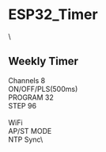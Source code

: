 # ESP32_Timer
\
## Weekly Timer
Channels 8\
ON/OFF/PLS(500ms)\
PROGRAM 32\
STEP 96\
\
WiFi\
AP/ST MODE\
NTP Sync\
